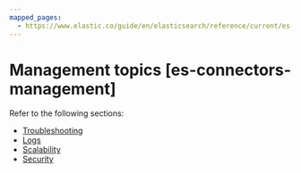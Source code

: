 ```yaml
---
mapped_pages:
  - https://www.elastic.co/guide/en/elasticsearch/reference/current/es-connectors-management.html
---
```


# Management topics [es-connectors-management]

Refer to the following sections:

* [Troubleshooting](/reference/search-connectors/es-connectors-troubleshooting.md)
* [Logs](/reference/search-connectors/es-connectors-logs.md)
* [Scalability](/reference/search-connectors/es-connectors-scalability.md)
* [Security](/reference/search-connectors/es-connectors-security.md)






